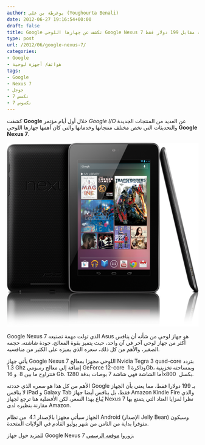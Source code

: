 ```yaml
---
author: يوغرطة بن علي (Youghourta Benali)
date: 2012-06-27 19:16:54+00:00
draft: false
title: Google تكشف عن جهازها اللوحي Google Nexus 7 الذي ستسوقه مقابل 199 دولار فقط
type: post
url: /2012/06/google-nexus-7/
categories:
- Google
- هواتف/ أجهزة لوحية
tags:
- Google
- Nexus 7
- جوجل
- نكسس 7
- نكسوس 7
---
```


كشفت **Google** خلال أول أيام مؤتمر _Google I/O_ عن العديد من المنتجات الجديدة والتحديثات التي تخص مختلف منتجاتها وخدماتها والتي كان أهمها جهازها اللوحي **Google Nexus 7**.




[![](google-nexus-7.png)
](google-nexus-7.png)




Google Nexus 7 الذي تولت مهمة تصنيعه Asus هو جهاز لوحي من شأنه أن ينافس أكثر من جهاز لوحي آخر في آن واحد، حيث يتميز بقوة المعالج، جودة شاشته، حجمه الصغير، والأهم من كل ذلك، سعره الذي يميزه على الكثير من منافسيه.




يأتي جهاز Google Nexus 7 اللوحي مجهزا بمعالج Nvidia Tegra 3 quad-core بتردد 1.3 Ghz إضافة إلى معالج رسومي GeForce 12-core  وذاكرة 1Gb، وبمساحته تخزينية فتتراوح ما بين 8  و 16 Gb. أما الشاشة فهي شاشة 7 بوصات بدقة 1280x800  بكسل.




الأهم من كل هذا هو سعره الذي حددته Google بـ 199 دولارا فقط، مما يعني بأن الجهاز لا ينافس iPad و Galaxy Tab فقط، بل ينافس أيضا جهاز Amazon Kindle Fire والذي يُباع بهذا السعر، لكن الأفضلية هنا ترجع لجهاز Nexus 7 نظرا لمزايا العتاد التي يتمتع بها مقارنة بنظيره لدى Amazon.




الجهاز سيأتي مجهزا بالإصدار 4.1  من نظام Android (الإصدار Jelly Bean) وسيكون متوفرا بداية من الثامن من شهر يوليو القادم في الولايات المتحدة.




للمزيد حول جهاز Google Nexus 7 زوروا [موقعه الرسمي](http://www.google.com/nexus/#/7).

